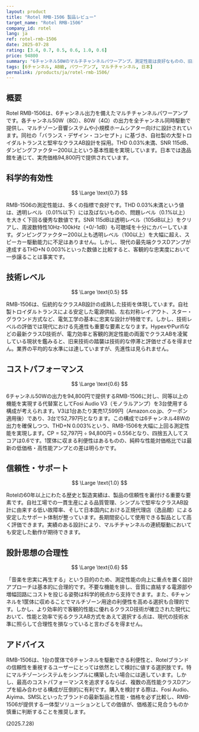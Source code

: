 ```yaml
---
layout: product
title: "Rotel RMB-1506 製品レビュー"
target_name: "Rotel RMB-1506"
company_id: rotel
lang: ja
ref: rotel-rmb-1506
date: 2025-07-28
rating: [3.4, 0.7, 0.5, 0.6, 1.0, 0.6]
price: 94800
summary: "6チャンネル50Wのマルチチャンネルパワーアンプ。測定性能は良好なものの、旧来のクラスAB設計への固執とコストパフォーマンスの課題により、現代の高性能・低価格なクラスDアンプに対する競争力は限定的です。"
tags: [6チャンネル, AB級, パワーアンプ, マルチチャンネル, 日本]
permalink: /products/ja/rotel-rmb-1506/
---
```

## 概要

Rotel RMB-1506は、6チャンネル出力を備えたマルチチャンネルパワーアンプです。各チャンネル50W（8Ω）、80W（4Ω）の出力を全チャンネル同時駆動で提供し、マルチゾーン音響システムや小規模ホームシアター向けに設計されています。同社の「バランス・デザイン・コンセプト」に基づき、自社製の大型トロイダルトランスと堅牢なクラスAB設計を採用。THD 0.03%未満、SNR 115dB、ダンピングファクター200以上という基本性能を実現しています。日本では逸品館を通じて、実売価格94,800円で提供されています。

## 科学的有効性

$$ \Large \text{0.7} $$

RMB-1506の測定性能は、多くの指標で良好です。THD 0.03%未満という値は、透明レベル（0.01%以下）には及ばないものの、問題レベル（0.1%以上）を大きく下回る優秀な数値です。SNR 115dBは透明レベル（105dB以上）をクリアし、周波数特性10Hz-100kHz（+0/-1dB）も可聴域を十分にカバーしています。ダンピングファクター200以上も透明レベル（100以上）を大幅に超え、スピーカー駆動能力に不足はありません。しかし、現代の最先端クラスDアンプが達成するTHD+N 0.003%といった数値と比較すると、客観的な忠実度において一歩譲ることは事実です。

## 技術レベル

$$ \Large \text{0.5} $$

RMB-1506は、伝統的なクラスAB設計の成熟した技術を体現しています。自社製トロイダルトランスによる安定した電源供給、左右対称レイアウト、スター・グラウンド方式など、電気工学の基本に忠実な設計が特徴です。しかし、技術レベルの評価では現代における先進性も重要な要素となります。HypexやPurifiなどの最新クラスD技術が、電力効率と客観的測定性能の両面でクラスABを凌駕している現状を鑑みると、旧来技術の踏襲は技術的な停滞と評価せざるを得ません。業界の平均的な水準には達していますが、先進性は見られません。

## コストパフォーマンス

$$ \Large \text{0.6} $$

6チャンネル50Wの出力を94,800円で提供するRMB-1506に対し、同等以上の機能を実現する代替案としてFosi Audio V3（モノラルアンプ）を3台使用する構成が考えられます。V3は1台あたり実売17,599円（Amazon.co.jp、クーポン適用後）であり、3台で52,797円となります。この構成では6チャンネル48Wの出力を確保しつつ、THD+N 0.003%という、RMB-1506を大幅に上回る測定性能を実現します。CP = 52,797円 ÷ 94,800円 = 0.556となり、四捨五入してスコアは0.6です。1筐体に収まる利便性はあるものの、純粋な性能対価格比では最新の低価格・高性能アンプとの差は明らかです。

## 信頼性・サポート

$$ \Large \text{1.0} $$

Rotelの60年以上にわたる歴史と製造実績は、製品の信頼性を裏付ける重要な要素です。自社工場での一貫生産による品質管理、シンプルで堅牢なクラスAB設計に由来する低い故障率、そして日本国内における正規代理店（逸品館）による安定したサポート体制が整っています。長期間安心して使用できる製品として高く評価できます。実績のある設計により、マルチチャンネルの連続駆動においても安定した動作が期待できます。

## 設計思想の合理性

$$ \Large \text{0.6} $$

「音楽を忠実に再生する」という目的のため、測定性能の向上に重点を置く設計アプローチは基本的に合理的です。不要な機能を排し、音質に直結する電源部や増幅回路にコストを投じる姿勢は科学的視点から支持できます。また、6チャンネルを1筐体に収めることでマルチゾーン用途の利便性を高める選択も合理的です。しかし、より効率的で客観的性能に優れるクラスD技術が確立された現代において、性能と効率で劣るクラスAB方式をあえて選択する点は、現代の技術水準に照らして合理性を損なっていると言わざるを得ません。

## アドバイス

RMB-1506は、1台の筐体で6チャンネルを駆動できる利便性と、Rotelブランドの信頼性を重視するユーザーにとっては依然として検討に値する選択肢です。特にマルチゾーンシステムをシンプルに構築したい場合には適しています。しかし、最高のコストパフォーマンスを追求するならば、複数の高性能クラスDアンプを組み合わせる構成が圧倒的に有利です。購入を検討する際は、Fosi Audio、Aiyima、SMSLといったブランドの最新製品と性能・価格を必ず比較し、RMB-1506が提供する一体型ソリューションとしての価値が、価格差に見合うものか慎重に判断することを推奨します。

(2025.7.28)
